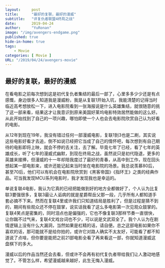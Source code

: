 ```yaml
---
layout:     post
title:      "最好的复联，最好的漫威"
subtitle:   "评复仇者联盟4终局之战"
date:       2019-04-24
author:     "YuRonan"
image: "/img/avengers-endgame.png"
published: true
hide-in-home: true
tags:
    - Movie
categories: [ Movie ]
URL: "/2019/04/24/avengers-movie"
---
```


## 最好的复联，最好的漫威

 在看电影之前每次想到这是初代复仇者集结的最后一部了，心里多多少少还是有点感慨，身边很多人知道我是漫威粉，我是从复联1开始入坑，我能清楚的记得当时临近高考想放松一下，进入电影院看到一张海报说是什么英雄集结，就很随意的挑了这一部来看，结果这才让我意识到原来美国好莱坞电影特效居然能做的这么好。从此开始找到了自己的一项兴趣，哪怕即使一个人也会去电影院欣赏自己认为好看的电影。

<!--more-->
从12年到现在19年，我没有错过任何一部漫威电影，复联1到3也是二刷，其实说这些电影好看才去追，倒不如说已经把它当成了自己的情怀吧，每次想到有自己期待的电影即将上映，就会不停的去关注，去了解。毕竟七年了已经，看了七年的英雄成长，听了七年的漫威式幽默，到现在终局之战，虽然说只是初代隐退，更多的英雄来接捧，但漫威的十一年却陪我度过了最好的青春，从高中到工作，现在回头想起某一部电影来，或许还能记起来当时坐在电影院的场景。我总说羡慕80后，甚至70后，他们可以有机会在电影院欣赏到《黑客帝国》《指环王》之类的经典作品。可当我发现MCU系列电影时，我才发现我也是幸运的。

单说复联4电影，我认为它真的已经把能做到好的地方全都做好了，个人认为比复联3要强很多，复联3最让人诟病的就是星爵帮岳父那一段，几乎所有人都知道手套必摘不下来。然而在复联4里或许我们只知道结局是胜利了，但是过程是猜不到的，期间有些观众还不停在鼓掌，说实话我看了这么多电影第一次见观众鼓掌的。复联4笑点是密集的，同时泪点也是偏强的，它也不像复联3那样节奏一直很快，让你踹不过气来，复联4文戏台词也不少，可以说是文武双全了。我个人认为在剧情逻辑上没有什么大漏洞，当然如果是杠精的话，请自便。总之这部电影如果你不喜欢的话，那可能就不是给你拍的，或许它对路人确实不太友好，可能看了都不知道说了点啥，但你要是能把之前21部电影全看了再来看这一部，你就知道漫威这盘棋下的多大。

漫威以后的作品当然还会去看，但或许不会再有初代复仇者带给我们让人激动地感觉了。不管怎么样，希望漫威越来越好，此生无悔入漫威。





